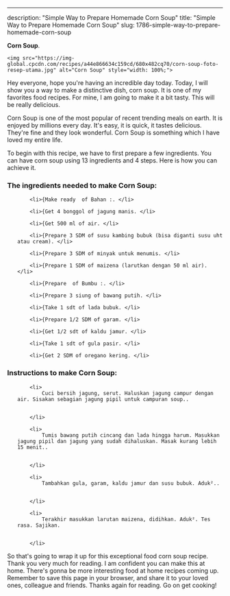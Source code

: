 ---
description: "Simple Way to Prepare Homemade Corn Soup"
title: "Simple Way to Prepare Homemade Corn Soup"
slug: 1786-simple-way-to-prepare-homemade-corn-soup

<p>
	<strong>Corn Soup</strong>. 
	
</p>
<p>
	
	<img src="https://img-global.cpcdn.com/recipes/a44e866634c159cd/680x482cq70/corn-soup-foto-resep-utama.jpg" alt="Corn Soup" style="width: 100%;">
	
	
</p>
<p>
	Hey everyone, hope you're having an incredible day today. Today, I will show you a way to make a distinctive dish, corn soup. It is one of my favorites food recipes. For mine, I am going to make it a bit tasty. This will be really delicious.
</p>
	
<p>
	
</p>
<p>
	Corn Soup is one of the most popular of recent trending meals on earth. It is enjoyed by millions every day. It's easy, it is quick, it tastes delicious. They're fine and they look wonderful. Corn Soup is something which I have loved my entire life.
</p>

<p>
To begin with this recipe, we have to first prepare a few ingredients. You can have corn soup using 13 ingredients and 4 steps. Here is how you can achieve it.
</p>

<h3>The ingredients needed to make Corn Soup:</h3>

<ol>
	
		<li>{Make ready  of Bahan :. </li>
	
		<li>{Get 4 bonggol of jagung manis. </li>
	
		<li>{Get 500 ml of air. </li>
	
		<li>{Prepare 3 SDM of susu kambing bubuk (bisa diganti susu uht atau cream). </li>
	
		<li>{Prepare 3 SDM of minyak untuk menumis. </li>
	
		<li>{Prepare 1 SDM of maizena (larutkan dengan 50 ml air). </li>
	
		<li>{Prepare  of Bumbu :. </li>
	
		<li>{Prepare 3 siung of bawang putih. </li>
	
		<li>{Take 1 sdt of lada bubuk. </li>
	
		<li>{Prepare 1/2 SDM of garam. </li>
	
		<li>{Get 1/2 sdt of kaldu jamur. </li>
	
		<li>{Take 1 sdt of gula pasir. </li>
	
		<li>{Get 2 SDM of oregano kering. </li>
	
</ol>
<p>
	
</p>

<h3>Instructions to make Corn Soup:</h3>

<ol>
	
		<li>
			Cuci bersih jagung, serut. Haluskan jagung campur dengan air. Sisakan sebagian jagung pipil untuk campuran soup..
			
			
		</li>
	
		<li>
			Tumis bawang putih cincang dan lada hingga harum. Masukkan jagung pipil dan jagung yang sudah dihaluskan. Masak kurang lebih 15 menit..
			
			
		</li>
	
		<li>
			Tambahkan gula, garam, kaldu jamur dan susu bubuk. Aduk²..
			
			
		</li>
	
		<li>
			Terakhir masukkan larutan maizena, didihkan. Aduk². Tes rasa. Sajikan.
			
			
		</li>
	
</ol>

<p>
	
</p>

<p>
	So that's going to wrap it up for this exceptional food corn soup recipe. Thank you very much for reading. I am confident you can make this at home. There's gonna be more interesting food at home recipes coming up. Remember to save this page in your browser, and share it to your loved ones, colleague and friends. Thanks again for reading. Go on get cooking!
</p>
